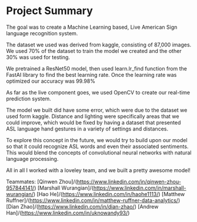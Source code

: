 # Project Summary

The goal was to create a Machine Learning based, Live American Sign language recognition system.

The dataset we used was derived from kaggle, consisting of 87,000 images. We used 70% of the dataset to train the model we created and the other 30% was used for testing.

We pretrained a ResNet50 model, then used learn.lr_find function from the FastAI library to find the best learning rate. Once the learning rate was optimized our accuracy was 99.98%

As far as the live component goes, we used OpenCV to create our real-time prediction system.

The model we built did have some error, which were due to the dataset we used form kaggle. Distance and lighting were specifically areas that we could improve, which would be fixed by having a dataset that presented ASL language hand gestures in a variety of settings and distances.

To explore this concept in the future, we would try to build upon our model so that it could recognize ASL words and even their associated sentiments. This would blend the concepts of convolutional neural networks with natural language processing. 

All in all I worked with a loveley team, and we built a pretty awesome model!

Teammates:
[Qinwen Zhou]/(https://www.linkedin.com/in/qinwen-zhou-957844141/)
[Marshall Wurangian]/(https://www.linkedin.com/in/marshall-wurangian/)
[Hao He]/(https://www.linkedin.com/in/haohe1113/)
[Matthew Ruffner]/(https://www.linkedin.com/in/matthew-ruffner-data-analytics/)
[Dian Zhao]/(https://www.linkedin.com/in/dian-zhao/)
[Andrew Han]/(https://www.linkedin.com/in/uknowandy93/)
